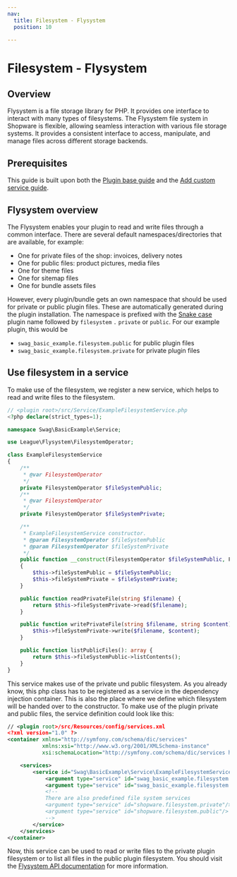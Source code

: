 ```yaml
---
nav:
  title: Filesystem - Flysystem
  position: 10

---
```


# Filesystem - Flysystem

## Overview

Flysystem is a file storage library for PHP. It provides one interface to interact with many types of filesystems. The Flysystem file system in Shopware is flexible, allowing seamless interaction with various file storage systems. It provides a consistent interface to access, manipulate, and manage files across different storage backends.

## Prerequisites

This guide is built upon both the [Plugin base guide](../../plugin-base-guide) and the [Add custom service guide](../../plugin-fundamentals/add-custom-service).

## Flysystem overview

The Flysystem enables your plugin to read and write files through a common interface. There are several default namespaces/directories that are available, for example:

* One for private files of the shop: invoices, delivery notes
* One for public files: product pictures, media files
* One for theme files
* One for sitemap files
* One for bundle assets files

However, every plugin/bundle gets an own namespace that should be used for private or public plugin files. These are automatically generated during the plugin installation. The namespace is prefixed with the [Snake case](https://en.wikipedia.org/wiki/Snake_case) plugin name followed by `filesystem` `.` `private` or `public`. For our example plugin, this would be

* `swag_basic_example.filesystem.public` for public plugin files
* `swag_basic_example.filesystem.private` for private plugin files

## Use filesystem in a service

To make use of the filesystem, we register a new service, which helps to read and write files to the filesystem.

```php
// <plugin root>/src/Service/ExampleFilesystemService.php
<?php declare(strict_types=1);

namespace Swag\BasicExample\Service;

use League\Flysystem\FilesystemOperator;

class ExampleFilesystemService
{
    /**
     * @var FilesystemOperator
     */
    private FilesystemOperator $fileSystemPublic;
    /**
     * @var FilesystemOperator
     */
    private FilesystemOperator $fileSystemPrivate;

    /**
     * ExampleFilesystemService constructor.
     * @param FilesystemOperator $fileSystemPublic
     * @param FilesystemOperator $fileSystemPrivate
     */
    public function __construct(FilesystemOperator $fileSystemPublic, FilesystemOperator $fileSystemPrivate)
    {
        $this->fileSystemPublic = $fileSystemPublic;
        $this->fileSystemPrivate = $fileSystemPrivate;
    }

    public function readPrivateFile(string $filename) {
        return $this->fileSystemPrivate->read($filename);
    }

    public function writePrivateFile(string $filename, string $content) {
        $this->fileSystemPrivate->write($filename, $content);
    }

    public function listPublicFiles(): array {
        return $this->fileSystemPublic->listContents();
    }
}
```

This service makes use of the private und public filesystem. As you already know, this php class has to be registered as a service in the dependency injection container. This is also the place where we define which filesystem will be handed over to the constructor. To make use of the plugin private and public files, the service definition could look like this:

```xml
// <plugin root>/src/Resources/config/services.xml
<?xml version="1.0" ?>
<container xmlns="http://symfony.com/schema/dic/services"
           xmlns:xsi="http://www.w3.org/2001/XMLSchema-instance"
           xsi:schemaLocation="http://symfony.com/schema/dic/services http://symfony.com/schema/dic/services/services-1.0.xsd">

    <services>
        <service id="Swag\BasicExample\Service\ExampleFilesystemService">
            <argument type="service" id="swag_basic_example.filesystem.public"/>
            <argument type="service" id="swag_basic_example.filesystem.private"/>
            <!--
            There are also predefined file system services
            <argument type="service" id="shopware.filesystem.private"/>
            <argument type="service" id="shopware.filesystem.public"/>
            -->
        </service>
    </services>
</container>
```

Now, this service can be used to read or write files to the private plugin filesystem or to list all files in the public plugin filesystem. You should visit the [Flysystem API documentation](https://flysystem.thephpleague.com/docs/usage/filesystem-api/) for more information.
